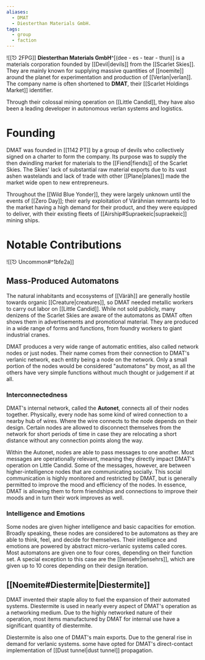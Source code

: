 ```yaml
---
aliases:
  - DMAT
  - Diesterthan Materials GmbH.
tags:
  - group
  - faction
---
```

![[⎋ 2FPG]]
**Diesterthan Materials GmbH**^[(dee - es - tear - thun)] is a materials corporation founded by [[Devil|devils]] from the [[Scarlet Skies]]. They are mainly known for supplying massive quantities of [[noemite]] around the planet for experimentation and production of [[Verlan|verlan]]. The company name is often shortened to **DMAT**, their [[Scarlet Holdings Market]] identifier. 

Through their colossal mining operation on [[Little Candid]], they have also been a leading developer in autonomous verlan systems and logistics. 
# Founding
DMAT was founded in [[1142 PT]] by a group of devils who collectively signed on a charter to form the company. Its purpose was to supply the then dwindling market for materials to the [[Fiend|fiends]] of the Scarlet Skies. The Skies' lack of substantial raw material exports due to its vast ashen wastelands and lack of trade with other [[Plane|planes]] made the market wide open to new entrepreneurs. 

Throughout the [[Wild Blue Yonder]], they were largely unknown until the events of [[Zero Day]]; their early exploitation of Värähnian remnants led to the market having a high demand for their product, and they were equipped to deliver, with their existing fleets of [[Airship#Supraekeic|supraekeic]] mining ships.
# Notable Contributions
![[⎋ Uncommon#^1bfe2a]]
## Mass-Produced Automatons
The natural inhabitants and ecosystems of [[Väräh]] are generally hostile towards organic [[Creature|creatures]], so DMAT needed metallic workers to carry out labor on [[Little Candid]]. While not sold publicly, many denizens of the Scarlet Skies are aware of the automatons as DMAT often shows them in advertisements and promotional material. They are produced in a wide range of forms and functions, from foundry workers to giant industrial cranes. 

DMAT produces a very wide range of automatic entities, also called network nodes or just nodes. Their name comes from their connection to DMAT's verlanic network, each entity being a node on the network. Only a small portion of the nodes would be considered "automatons" by most, as all the others have very simple functions without much thought or judgement if at all.
### Interconnectedness
DMAT's internal network, called the **Autonet**, connects all of their nodes together. Physically, every node has some kind of wired connection to a nearby hub of wires. Where the wire connects to the node depends on their design. Certain nodes are allowed to disconnect themselves from the network for short periods of time in case they are relocating a short distance without any connection points along the way. 

Within the Autonet, nodes are able to pass messages to one another. Most messages are operationally relevant, meaning they directly impact DMAT's operation on Little Candid. Some of the messages, however, are between higher-intelligence nodes that are communicating socially. This social communication is highly monitored and restricted by DMAT, but is generally permitted to improve the mood and efficiency of the nodes. In essence, DMAT is allowing them to form friendships and connections to improve their moods and in turn their work improves as well. 
### Intelligence and Emotions
Some nodes are given higher intelligence and basic capacities for emotion. Broadly speaking, these nodes are considered to be automatons as they are able to think, feel, and decide for themselves. Their intelligence and emotions are powered by abstract micro-verlanic systems called cores. Most automatons are given one to four cores, depending on their function set. A special exception to this case are the [[Iensehr|iensehrs]], which are given up to 10 cores depending on their design iteration. 

## [[Noemite#Diestermite|Diestermite]]
DMAT invented their staple alloy to fuel the expansion of their automated systems. Diestermite is used in nearly every aspect of DMAT's operation as a networking medium. Due to the highly networked nature of their operation, most items manufactured by DMAT for internal use have a significant quantity of diestermite.

Diestermite is also one of DMAT's main exports. Due to the general rise in demand for verlanic systems. some have opted for DMAT's direct-contact implementation of [[Dust tunnel|dust tunnel]] propagation. 